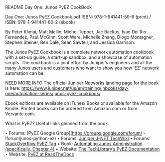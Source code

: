README Day One: Junos PyEZ CookBook

Day One: Junos PyEZ Cookbook.pdf
ISBN: 978-1-941441-59-6 (print) / ISBN: 978-1-941441-60-2 (ebook)

By Peter Klimai, Matt Mellin, Michel Tepper, Jac Backus, Ivan Del Rio Fernandez, Paul McGinn, Scott Ware, Michelle Zhang, Diogo Montagner, Stephen Steiner, Ben Dale, Sean Sawtell, and Jessica Garrison.

The Junos PyEZ Cookbook is a complete network automation cookbook with a set-up guide, a start-up sandbox, and a showcase of automation scripts. The cookbook is a joint effort by Juniper’s engineers and all the many Junos users and customers who want to show you how ‘EZ’ network automation can be. 

NEED MORE INFO  The official Juniper Networks landing page for the book is here: https://www.juniper.net/us/en/training/jnbooks/day-one/automation-series/junos-pyez-cookbook/.  

Ebook editions are available on iTunes/iBooks or available for the Amazon Kindle. Printed books can be ordered from Amazon.com or from Vervante.com.

What is PyEZ?  Useful links gleaned from the book.

• Forums: [PyEZ Google Group](https://groups.google.com/forum/ - !forum/junos-python-ez)
• Forums: [Juniper J-NET TechWiki](http://forums.juniper.net/t5/Automation/tkb-p/Automation_Scripting)
• Forums: [StackOverflow PyEZ Tag](https://stackoverflow.com/questions/tagged/pyez)
• Book: [Automating Junos Administration (specifically, Chapter 4)](http://shop.oreilly.com/product/0636920041498.do)
• Website: [The TechLibrary’s PyEZ Documentation](https://www.juniper.net/documentation/en_US/junos-pyez/information-products/pathway-pages/junos-pyez-developerguide.html)
• Website: [PyEZ at ReadTheDocs](http://junos-pyez.readthedocs.io)
